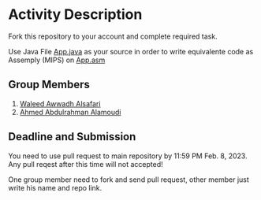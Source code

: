 Activity Description
====================

Fork this repository to your account and complete required task.

Use Java File [App.java](/src/App.java) as your source in order to write equivalente code as Assemply (MIPS) on [App.asm](/src/App.asm)


## Group Members

1. [Waleed Awwadh Alsafari](https://github.com/WaleedAlsafari)
1. [Ahmed Abdulrahman Alamoudi](https://github.com/AhmedAbdulrahmanAlamoudi)


## Deadline and Submission

You need to use pull request to main repository by 11:59 PM Feb. 8, 2023. Any pull reqest after this time will not accepted!

One group member need to fork and send pull request, other member just write his name and repo link.
